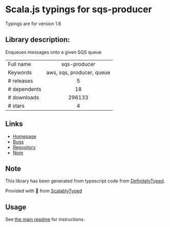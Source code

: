 
# Scala.js typings for sqs-producer

Typings are for version 1.6

## Library description:
Enqueues messages onto a given SQS queue

|                    |                 |
| ------------------ | :-------------: |
| Full name          | sqs-producer |
| Keywords           | aws, sqs, producer, queue |
| # releases         | 5 |
| # dependents       | 18 |
| # downloads        | 296133 |
| # stars            | 4 |

## Links
- [Homepage](https://github.com/bbc/sqs-producer)
- [Bugs](https://github.com/bbc/sqs-producer/issues)
- [Repository](https://github.com/bbc/sqs-producer)
- [Npm](https://www.npmjs.com/package/sqs-producer)
    


## Note
This library has been generated from typescript code from [DefinitelyTyped](https://definitelytyped.org).

Provided with :purple_heart: from [ScalablyTyped](https://github.com/oyvindberg/ScalablyTyped)

## Usage
See [the main readme](../../readme.md) for instructions.


